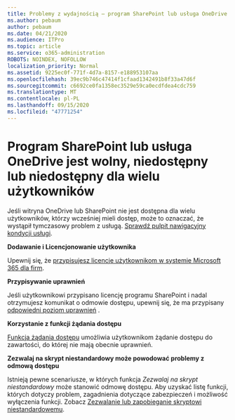 ```yaml
---
title: Problemy z wydajnością — program SharePoint lub usługa OneDrive
ms.author: pebaum
author: pebaum
ms.date: 04/21/2020
ms.audience: ITPro
ms.topic: article
ms.service: o365-administration
ROBOTS: NOINDEX, NOFOLLOW
localization_priority: Normal
ms.assetid: 9225ec0f-771f-4d7a-8157-e188953107aa
ms.openlocfilehash: 39ec9b746c47414f1cfaad1342491b8f33a47d6f
ms.sourcegitcommit: c6692ce0fa1358ec3529e59ca0ecdfdea4cdc759
ms.translationtype: MT
ms.contentlocale: pl-PL
ms.lasthandoff: 09/15/2020
ms.locfileid: "47771254"
---
```

# <a name="sharepoint-or-onedrive-slow-inaccessible-or-unavailable-for-multiple-users"></a>Program SharePoint lub usługa OneDrive jest wolny, niedostępny lub niedostępny dla wielu użytkowników

Jeśli witryna OneDrive lub SharePoint nie jest dostępna dla wielu użytkowników, którzy wcześniej mieli dostęp, może to oznaczać, że wystąpił tymczasowy problem z usługą. [Sprawdź pulpit nawigacyjny kondycji usługi](https://portal.office.com/adminportal/home#/servicehealth).

**Dodawanie i Licencjonowanie użytkownika**

Upewnij się, że [przypisujesz licencje użytkownikom w systemie Microsoft 365 dla firm](https://docs.microsoft.com/microsoft-365/admin/add-users/add-users).


**Przypisywanie uprawnień**

Jeśli użytkownikowi przypisano licencję programu SharePoint i nadal otrzymujesz komunikat o odmowie dostępu, upewnij się, że ma przypisany [odpowiedni poziom uprawnień](https://docs.microsoft.com/sharepoint/understanding-permission-levels) .

**Korzystanie z funkcji żądania dostępu**

[Funkcja żądania dostępu](https://support.office.com/article/Set-up-and-manage-access-requests-94B26E0B-2822-49D4-929A-8455698654B3) umożliwia użytkownikom żądanie dostępu do zawartości, do której nie mają obecnie uprawnień.

**Zezwalaj na skrypt niestandardowy może powodować problemy z odmową dostępu**

Istnieją pewne scenariusze, w których funkcja *Zezwalaj na skrypt niestandardowy* może stanowić odmowę dostępu. Aby uzyskać listę funkcji, których dotyczy problem, zagadnienia dotyczące zabezpieczeń i możliwość wyłączenia funkcji. Zobacz [Zezwalanie lub zapobieganie skryptowi niestandardowemu](https://docs.microsoft.com/sharepoint/allow-or-prevent-custom-script).

